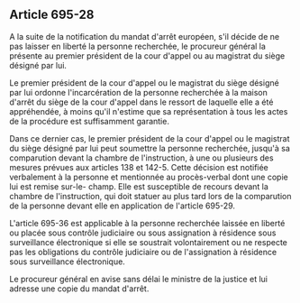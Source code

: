 Article 695-28
----
A la suite de la notification du mandat d'arrêt européen, s'il décide de ne pas
laisser en liberté la personne recherchée, le procureur général la présente au
premier président de la cour d'appel ou au magistrat du siège désigné par lui.

Le premier président de la cour d'appel ou le magistrat du siège désigné par lui
ordonne l'incarcération de la personne recherchée à la maison d'arrêt du siège
de la cour d'appel dans le ressort de laquelle elle a été appréhendée, à moins
qu'il n'estime que sa représentation à tous les actes de la procédure est
suffisamment garantie.

Dans ce dernier cas, le premier président de la cour d'appel ou le magistrat du
siège désigné par lui peut soumettre la personne recherchée, jusqu'à sa
comparution devant la chambre de l'instruction, à une ou plusieurs des mesures
prévues aux articles 138 et 142-5. Cette décision est notifiée verbalement à la
personne et mentionnée au procès-verbal dont une copie lui est remise sur-le-
champ. Elle est susceptible de recours devant la chambre de l'instruction, qui
doit statuer au plus tard lors de la comparution de la personne devant elle en
application de l'article 695-29.

L'article 695-36 est applicable à la personne recherchée laissée en liberté ou
placée sous contrôle judiciaire ou sous assignation à résidence sous
surveillance électronique si elle se soustrait volontairement ou ne respecte pas
les obligations du contrôle judiciaire ou de l'assignation à résidence sous
surveillance électronique.

Le procureur général en avise sans délai le ministre de la justice et lui
adresse une copie du mandat d'arrêt.
